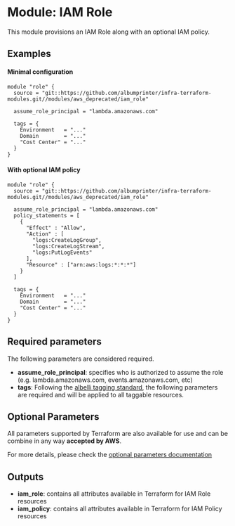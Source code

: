 # Module: IAM Role

This module provisions an IAM Role along with an optional IAM policy.

## Examples

#### Minimal configuration

```
module "role" {
  source = "git::https://github.com/albumprinter/infra-terraform-modules.git//modules/aws_deprecated/iam_role"

  assume_role_principal = "lambda.amazonaws.com"

  tags = {
    Environment   = "..."
    Domain        = "..."
    "Cost Center" = "..."
  }
}
```

#### With optional IAM policy

```
module "role" {
  source = "git::https://github.com/albumprinter/infra-terraform-modules.git//modules/aws_deprecated/iam_role"

  assume_role_principal = "lambda.amazonaws.com"
  policy_statements = [
    {
      "Effect" : "Allow",
      "Action" : [
        "logs:CreateLogGroup",
        "logs:CreateLogStream",
        "logs:PutLogEvents"
      ],
      "Resource" : ["arn:aws:logs:*:*:*"]
    }
  ]

  tags = {
    Environment   = "..."
    Domain        = "..."
    "Cost Center" = "..."
  }
}
```

## Required parameters

The following parameters are considered required.

- **assume_role_principal**: specifies who is authorized to assume the role (e.g. lambda.amazonaws.com, events.amazonaws.com, etc)
- **tags**: Following the [albelli tagging standard](https://wiki.albelli.net/wiki/Albelli_AWS_Tagging_standards), the following parameters are required and will be applied to all taggable resources.

## Optional Parameters

All parameters supported by Terraform are also available for use and can be combine in any way **accepted by AWS**.

For more details, please check the [optional parameters documentation](docs/optional_parameters.md)

## Outputs

- **iam_role**: contains all attributes available in Terraform for IAM Role resources
- **iam_policy**: contains all attributes available in Terraform for IAM Policy resources
